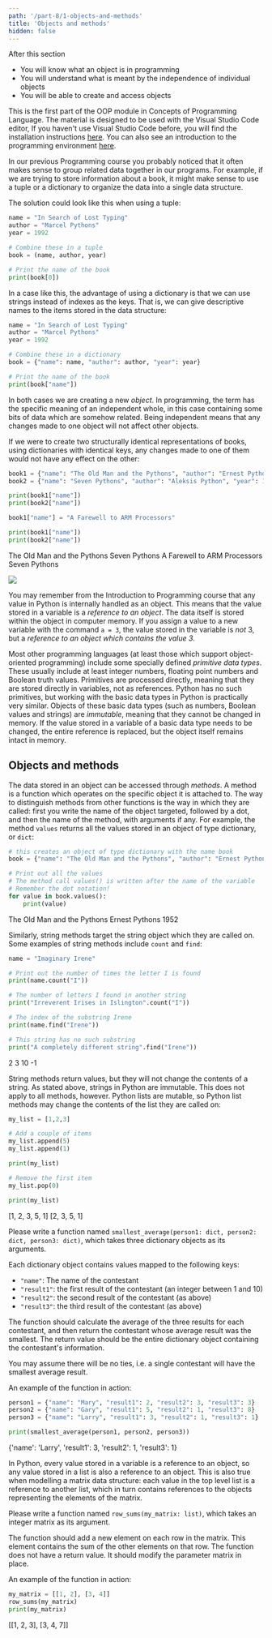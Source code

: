 ```yaml
---
path: '/part-8/1-objects-and-methods'
title: 'Objects and methods'
hidden: false
---
```


<text-box variant='learningObjectives' name="Learning objectives">

After this section

- You will know what an object is in programming
- You will understand what is meant by the independence of individual objects
- You will be able to create and access objects

</text-box>

This is the first part of the OOP module in Concepts of Programming Language. The material is designed to be used with the Visual Studio Code editor, If you haven't use Visual Studio Code before, you will find the installation instructions [here](https://www.mooc.fi/en/installation/vscode). You can also see an introduction to the programming environment [here](/part-4/1-vscode).

In our previous Programming course you probably noticed that it often makes sense to group related data together in our programs. For example, if we are trying to store information about a book, it might make sense to use a tuple or a dictionary to organize the data into a single data structure.

The solution could look like this when using a tuple:

```python
name = "In Search of Lost Typing"
author = "Marcel Pythons"
year = 1992

# Combine these in a tuple
book = (name, author, year)

# Print the name of the book
print(book[0])
```

In a case like this, the advantage of using a dictionary is that we can use strings instead of indexes as the keys. That is, we can give descriptive names to the items stored in the data structure:

```python
name = "In Search of Lost Typing"
author = "Marcel Pythons"
year = 1992

# Combine these in a dictionary
book = {"name": name, "author": author, "year": year}

# Print the name of the book
print(book["name"])
```

In both cases we are creating a new _object_. In programming, the term has the specific meaning of an independent whole, in this case containing some bits of data which are somehow related. Being independent means that any changes made to one object will not affect other objects.

If we were to create two structurally identical representations of books, using dictionaries with identical keys, any changes made to one of them would not have any effect on the other:

```python
book1 = {"name": "The Old Man and the Pythons", "author": "Ernest Pythons", "year": 1952}
book2 = {"name": "Seven Pythons", "author": "Aleksis Python", "year": 1894}

print(book1["name"])
print(book2["name"])

book1["name"] = "A Farewell to ARM Processors"

print(book1["name"])
print(book2["name"])
```

<sample-output>

The Old Man and the Pythons
Seven Pythons
A Farewell to ARM Processors
Seven Pythons

</sample-output>

<img src="8_1_1.png">

<text-box variant="info" name="Python objects">

You may remember from the Introduction to Programming course that any value in Python is internally handled as an object. This means that the value stored in a variable is a _reference to an object_. The data itself is stored within the object in computer memory. If you assign a value to a new variable with the command `a = 3`, the value stored in the variable is _not_ 3, but a _reference to an object which contains the value 3_.

Most other programming languages (at least those which support object-oriented programming) include some specially defined _primitive data types_. These usually include at least integer numbers, floating point numbers and Boolean truth values. Primitives are processed directly, meaning that they are stored directly in variables, not as references. Python has no such primitives, but working with the basic data types in Python is practically very similar. Objects of these basic data types (such as numbers, Boolean values and strings) are _immutable_, meaning that they cannot be changed in memory. If the value stored in a variable of a basic data type needs to be changed, the entire reference is replaced, but the object itself remains intact in memory.

</text-box>

## Objects and methods

The data stored in an object can be accessed through _methods_. A method is a function which operates on the specific object it is attached to. The way to distinguish methods from other functions is the way in which they are called: first you write the name of the object targeted, followed by a dot, and then the name of the method, with arguments if any. For example, the method `values` returns all the values stored in an object of type dictionary, or `dict`:

```python
# this creates an object of type dictionary with the name book
book = {"name": "The Old Man and the Pythons", "author": "Ernest Pythons", "year": 1952}

# Print out all the values
# The method call values() is written after the name of the variable
# Remember the dot notation!
for value in book.values():
    print(value)
```

<sample-output>

The Old Man and the Pythons
Ernest Pythons
1952

</sample-output>

Similarly, string methods target the string object which they are called on. Some examples of string methods include `count` and `find`:

```python
name = "Imaginary Irene"

# Print out the number of times the letter I is found
print(name.count("I"))

# The number of letters I found in another string
print("Irreverent Irises in Islington".count("I"))

# The index of the substring Irene
print(name.find("Irene"))

# This string has no such substring
print("A completely different string".find("Irene"))
```

<sample-output>

2
3
10
-1

</sample-output>

String methods return values, but they will not change the contents of a string. As stated above, strings in Python are immutable. This does not apply to all methods, however. Python lists are mutable, so Python list methods may change the contents of the list they are called on:

```python
my_list = [1,2,3]

# Add a couple of items
my_list.append(5)
my_list.append(1)

print(my_list)

# Remove the first item
my_list.pop(0)

print(my_list)
```

<sample-output>

[1, 2, 3, 5, 1]
[2, 3, 5, 1]

</sample-output>

<programming-exercise name='The smallest average result' tmcname='part08-01_smallest_average'>

Please write a function named `smallest_average(person1: dict, person2: dict, person3: dict)`, which takes three dictionary objects as its arguments.

Each dictionary object contains values mapped to the following keys:

* `"name"`: The name of the contestant
* `"result1"`: the first result of the contestant (an integer between 1 and 10)
* `"result2"`: the second result of the contestant (as above)
* `"result3"`: the third result of the contestant (as above)

The function should calculate the average of the three results for each contestant, and then return the contestant whose average result was the smallest. The return value should be the entire dictionary object containing the contestant's information.

You may assume there will be no ties, i.e. a single contestant will have the smallest average result.

An example of the function in action:

```python
person1 = {"name": "Mary", "result1": 2, "result2": 3, "result3": 3}
person2 = {"name": "Gary", "result1": 5, "result2": 1, "result3": 8}
person3 = {"name": "Larry", "result1": 3, "result2": 1, "result3": 1}

print(smallest_average(person1, person2, person3))
```

<sample-output>

{'name': 'Larry', 'result1': 3, 'result2': 1, 'result3': 1}

</sample-output>

</programming-exercise>

<programming-exercise name='Row sums' tmcname='part08-02_row_sums '>

In Python, every value stored in a variable is a reference to an object, so any value stored in a list is also a reference to an object. This is also true when modelling a matrix data structure: each value in the top level list is a reference to another list, which in turn contains references to the objects representing the elements of the matrix.

Please write a function named `row_sums(my_matrix: list)`, which takes an integer matrix as its argument.

The function should add a new element on each row in the matrix. This element contains the sum of the other elements on that row. The function does not have a return value. It should modify the parameter matrix in place.

An example of the function in action:

```python
my_matrix = [[1, 2], [3, 4]]
row_sums(my_matrix)
print(my_matrix)
```

<sample-output>

[[1, 2, 3], [3, 4, 7]]

</sample-output>

</programming-exercise>
